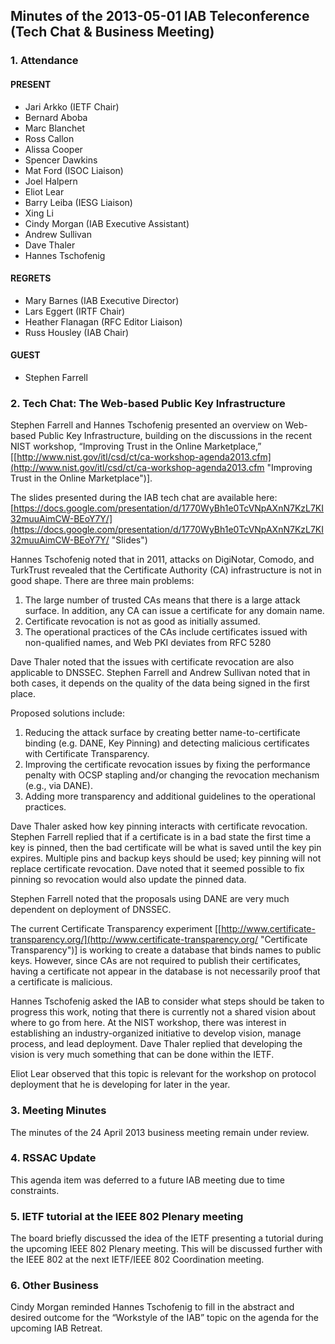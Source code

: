 
Minutes of the 2013-05-01 IAB Teleconference (Tech Chat & Business Meeting)
---------------------------------------------------------------------------


### 1. Attendance


#### PRESENT


* Jari Arkko (IETF Chair)
* Bernard Aboba
* Marc Blanchet
* Ross Callon
* Alissa Cooper
* Spencer Dawkins
* Mat Ford (ISOC Liaison)
* Joel Halpern
* Eliot Lear
* Barry Leiba (IESG Liaison)
* Xing Li
* Cindy Morgan (IAB Executive Assistant)
* Andrew Sullivan
* Dave Thaler
* Hannes Tschofenig


#### REGRETS


* Mary Barnes (IAB Executive Director)
* Lars Eggert (IRTF Chair)
* Heather Flanagan (RFC Editor Liaison)
* Russ Housley (IAB Chair)


#### GUEST


* Stephen Farrell


### 2. Tech Chat: The Web-based Public Key Infrastructure


Stephen Farrell and Hannes Tschofenig presented an overview on Web-based Public Key Infrastructure, building on the discussions in the recent NIST workshop, “Improving Trust in the Online Marketplace,” [[http://www.nist.gov/itl/csd/ct/ca-workshop-agenda2013.cfm](http://www.nist.gov/itl/csd/ct/ca-workshop-agenda2013.cfm "Improving Trust in the Online Marketplace")].


The slides presented during the IAB tech chat are available here: [https://docs.google.com/presentation/d/1770WyBh1e0TcVNpAXnN7KzL7KI32muuAimCW-BEoY7Y/](https://docs.google.com/presentation/d/1770WyBh1e0TcVNpAXnN7KzL7KI32muuAimCW-BEoY7Y/ "Slides")


Hannes Tschofenig noted that in 2011, attacks on DigiNotar, Comodo, and TurkTrust revealed that the Certificate Authority (CA) infrastructure is not in good shape. There are three main problems:


1. The large number of trusted CAs means that there is a large attack surface. In addition, any CA can issue a certificate for any domain name.
2. Certificate revocation is not as good as initially assumed.
3. The operational practices of the CAs include certificates issued with non-qualified names, and Web PKI deviates from RFC 5280


Dave Thaler noted that the issues with certificate revocation are also applicable to DNSSEC. Stephen Farrell and Andrew Sullivan noted that in both cases, it depends on the quality of the data being signed in the first place.


Proposed solutions include:


1. Reducing the attack surface by creating better name-to-certificate binding (e.g. DANE, Key Pinning) and detecting malicious certificates with Certificate Transparency.
2. Improving the certificate revocation issues by fixing the performance penalty with OCSP stapling and/or changing the revocation mechanism (e.g., via DANE).
3. Adding more transparency and additional guidelines to the operational practices.


Dave Thaler asked how key pinning interacts with certificate revocation. Stephen Farrell replied that if a certificate is in a bad state the first time a key is pinned, then the bad certificate will be what is saved until the key pin expires. Multiple pins and backup keys should be used; key pinning will not replace certificate revocation. Dave noted that it seemed possible to fix pinning so revocation would also update the pinned data.


Stephen Farrell noted that the proposals using DANE are very much dependent on deployment of DNSSEC.


The current Certificate Transparency experiment [[http://www.certificate-transparency.org/](http://www.certificate-transparency.org/ "Certificate Transparency")] is working to create a database that binds names to public keys. However, since CAs are not required to publish their certificates, having a certificate not appear in the database is not necessarily proof that a certificate is malicious.


Hannes Tschofenig asked the IAB to consider what steps should be taken to progress this work, noting that there is currently not a shared vision about where to go from here. At the NIST workshop, there was interest in establishing an industry-organized initiative to develop vision, manage process, and lead deployment. Dave Thaler replied that developing the vision is very much something that can be done within the IETF.


Eliot Lear observed that this topic is relevant for the workshop on protocol deployment that he is developing for later in the year.


### 3. Meeting Minutes


The minutes of the 24 April 2013 business meeting remain under review.


### 4. RSSAC Update


This agenda item was deferred to a future IAB meeting due to time constraints.


### 5. IETF tutorial at the IEEE 802 Plenary meeting


The board briefly discussed the idea of the IETF presenting a tutorial during the upcoming IEEE 802 Plenary meeting. This will be discussed further with the IEEE 802 at the next IETF/IEEE 802 Coordination meeting.


### 6. Other Business


Cindy Morgan reminded Hannes Tschofenig to fill in the abstract and desired outcome for the “Workstyle of the IAB” topic on the agenda for the upcoming IAB Retreat.


